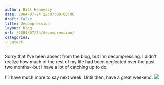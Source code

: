```yaml
---
author: Bill Hennessy
date: 2004-07-24 22:07:00+00:00
draft: false
title: Decompression
layout: blog
url: /2004/07/24/decompression/
categories:
- Latest
---
```


Sorry that I've been absent from the blog, but I'm decompressing.  I didn't realize how much of the rest of my life had been neglected over the past two months--but I have a lot of catching up to do.    
  
I'll have much more to say next week.  Until then, have a great weekend. ![](https://blog.billhennessy.com/aggbug.aspx?PostID=673)

